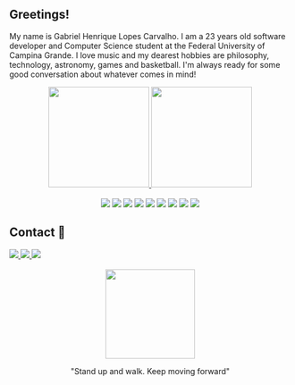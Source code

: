 <h2>Greetings!</h2>
<p>My name is Gabriel Henrique Lopes Carvalho. I am a 23 years old software developer and Computer Science student at the Federal University of Campina Grande. I love music and my dearest hobbies are philosophy, technology, astronomy, games and basketball. I'm always ready for some good conversation about whatever comes in mind!</p>

<div align="center">
  <a href="https://github.com/Gabrielhlc">
  <img height="180em" src="https://github-readme-stats.vercel.app/api?username=Gabrielhlc&show_icons=true&theme=tokyonight&include_all_commits=true&count_private=true"/>
  <img height="180em" src="https://github-readme-stats.vercel.app/api/top-langs/?username=Gabrielhlc&layout=compact&langs_count=7&theme=tokyonight"/>
  </a>
</div>

<div align="center">
  <br>
  <img src="https://img.shields.io/badge/JavaScript-F7DF1E?style=for-the-badge&logo=javascript&logoColor=black"/>
  <img src="https://img.shields.io/badge/TypeScript-007ACC?style=for-the-badge&logo=typescript&logoColor=white"/>
  <img src="https://img.shields.io/badge/React-20232A?style=for-the-badge&logo=react&logoColor=61DAFB"/>
  <img src="https://img.shields.io/badge/next.js-000000?style=for-the-badge&logo=nextdotjs&logoColor=white"/>
  <img src="https://img.shields.io/badge/React_Native-20232A?style=for-the-badge&logo=react&logoColor=61DAFB"/>
  <img src="https://img.shields.io/badge/Flutter-%2302569B.svg?style=for-the-badge&logo=Flutter&logoColor=white"/>
  <img src="https://img.shields.io/badge/HTML5-E34F26?style=for-the-badge&logo=html5&logoColor=white"/>
  <img src="https://img.shields.io/badge/CSS3-1572B6?style=for-the-badge&logo=css3&logoColor=white"/>
  <img src="https://img.shields.io/badge/Java-ED8B00?style=for-the-badge&logo=java&logoColor=white"/>
</div>

<div>
  <h2>Contact 📱</h2> 
  <a href="https://www.linkedin.com/in/gabriel-carvalho-54790b21b/" target="_blank">
  <img src="https://img.shields.io/badge/LinkedIn-0077B5?style=for-the-badge&logo=linkedin&logoColor=white"/>
  </a>
  <a href="https://instagram.com/gabrielhenlc" target="_blank">
  <img src="https://img.shields.io/badge/Instagram-E4405F?style=for-the-badge&logo=instagram&logoColor=white"/>
  </a>
  <a href = "mailto:gabrielhenlc@gmail.com">
  <img src="https://img.shields.io/badge/Gmail-D14836?style=for-the-badge&logo=gmail&logoColor=white">
  </a>
  <br>
  <br>
</div>

<div align="center">
<img width="160" src="https://www.pngkey.com/png/full/314-3143780_transmutation-circle-stickers-by-th3lord-fullmetal-alchemist-brotherhood.png"/>
<p>"Stand up and walk. Keep moving forward"</p>
</div>
